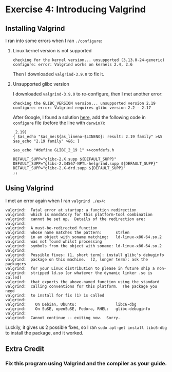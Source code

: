 # Exercise 4: Introducing Valgrind
## Installing Valgrind
I ran into some errors when I ran `./configure`:

1. Linux kernel version is not supported

    ```
    checking for the kernel version... unsupported (3.13.0-24-generic)
    configure: error: Valgrind works on kernels 2.4, 2.6
    ```
    Then I downloaded `valgrind-3.9.0` to fix it.
2. Unsupported glibc version

    I downloaded `valgrind-3.9.0` to re-configure, then I met another error:

    ```
    checking the GLIBC_VERSION version... unsupported version 2.19
    configure: error: Valgrind requires glibc version 2.2 - 2.17
    ```
  
    After Google, I found a solution [here](http://stackoverflow.com/questions/10518734/valgrind-doesnt-accept-newest-version-of-glibc), add the following code in `configure` file (before the line with `darwin)`):

    ```
     2.19)
    { $as_echo "$as_me:${as_lineno-$LINENO}: result: 2.19 family" >&5
    $as_echo "2.19 family" >&6; }
    
    $as_echo "#define GLIBC_2_19 1" >>confdefs.h
    
    DEFAULT_SUPP="glibc-2.X.supp ${DEFAULT_SUPP}"
    DEFAULT_SUPP="glibc-2.34567-NPTL-helgrind.supp ${DEFAULT_SUPP}"
    DEFAULT_SUPP="glibc-2.X-drd.supp ${DEFAULT_SUPP}"
    ;;
    ```

## Using Valgrind
I met an error again when I ran `valgrind ./ex4`:
```
valgrind:  Fatal error at startup: a function redirection
valgrind:  which is mandatory for this platform-tool combination
valgrind:  cannot be set up.  Details of the redirection are:
valgrind:
valgrind:  A must-be-redirected function
valgrind:  whose name matches the pattern:      strlen
valgrind:  in an object with soname matching:   ld-linux-x86-64.so.2
valgrind:  was not found whilst processing
valgrind:  symbols from the object with soname: ld-linux-x86-64.so.2
valgrind:
valgrind:  Possible fixes: (1, short term): install glibc's debuginfo
valgrind:  package on this machine.  (2, longer term): ask the packagers
valgrind:  for your Linux distribution to please in future ship a non-
valgrind:  stripped ld.so (or whatever the dynamic linker .so is called)
valgrind:  that exports the above-named function using the standard
valgrind:  calling conventions for this platform.  The package you need
valgrind:  to install for fix (1) is called
valgrind:
valgrind:    On Debian, Ubuntu:                 libc6-dbg
valgrind:    On SuSE, openSuSE, Fedora, RHEL:   glibc-debuginfo
valgrind:
valgrind:  Cannot continue -- exiting now.  Sorry.
```
Luckily, it gives us 2 possible fixes, so I ran `sudo apt-get install libc6-dbg` to install the package, and it worked.
## Extra Credit
### Fix this program using Valgrind and the compiler as your guide.
